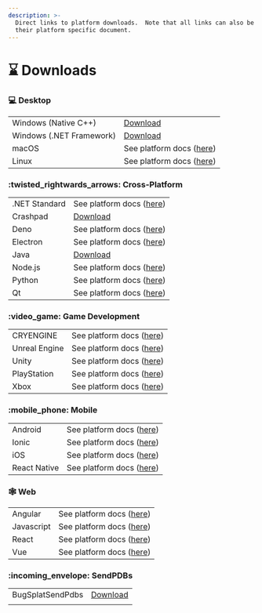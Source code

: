 ```yaml
---
description: >-
  Direct links to platform downloads.  Note that all links can also be found in
  their platform specific document.
---
```


# ⌛ Downloads

### :computer: Desktop&#x20;

|                          |                                                                            |
| ------------------------ | -------------------------------------------------------------------------- |
| Windows (Native C++)     | [Download](https://app.bugsplat.com/browse/download\_item.php?item=native) |
| Windows (.NET Framework) | [Download](https://app.bugsplat.com/browse/download\_item.php?item=dotnet) |
| macOS                    | See platform docs ([here](desktop/macos.md))                               |
| Linux                    | See platform docs ([here](desktop/linux.md))                               |



### :twisted\_rightwards\_arrows: Cross-Platform

|               |                                                                               |
| ------------- | ----------------------------------------------------------------------------- |
| .NET Standard | See platform docs ([here](cross-platform/dot-net-standard.md))                |
| Crashpad      | [Download](https://app.bugsplat.com/browse/download\_item.php/?item=crashpad) |
| Deno          | See platform docs ([here](cross-platform/deno.md))                            |
| Electron      | See platform docs ([here](cross-platform/electron.md))                        |
| Java          | [Download](https://app.bugsplat.com/browse/download\_item.php/?item=java)     |
| Node.js       | See platform docs ([here](cross-platform/node.js.md))                         |
| Python        | See platform docs ([here](cross-platform/python.md))                          |
| Qt            | See platform docs ([here](cross-platform/qt.md))                              |



### :video\_game: Game Development

|               |                                                               |
| ------------- | ------------------------------------------------------------- |
| CRYENGINE     | See platform docs ([here](game-development/cryengine.md))     |
| Unreal Engine | See platform docs ([here](game-development/unreal-engine.md)) |
| Unity         | See platform docs ([here](game-development/unity.md))         |
| PlayStation   | See platform docs ([here](game-development/playstation.md))   |
| Xbox          | See platform docs ([here](game-development/xbox.md))          |



### :mobile\_phone: Mobile

|              |                                               |
| ------------ | --------------------------------------------- |
| Android      | See platform docs ([here](mobile/android.md)) |
| Ionic        | See platform docs ([here](mobile/ionic.md))   |
| iOS          | See platform docs ([here](mobile/ios.md))     |
| React Native | See platform docs ([here](web/react.md))      |



### 🕸️ Web&#x20;

|            |                                               |
| ---------- | --------------------------------------------- |
| Angular    | See platform docs ([here](web/angular.md))    |
| Javascript | See platform docs ([here](web/javascript.md)) |
| React      | See platform docs ([here](web/react.md))      |
| Vue        | See platform docs ([here](web/vue.md))        |

### :incoming\_envelope: SendPDBs

|                  |                                                                              |
| ---------------- | ---------------------------------------------------------------------------- |
| BugSplatSendPdbs | [Download](https://app.bugsplat.com/browse/download\_item.php?item=sendpdbs) |
|                  |                                                                              |

